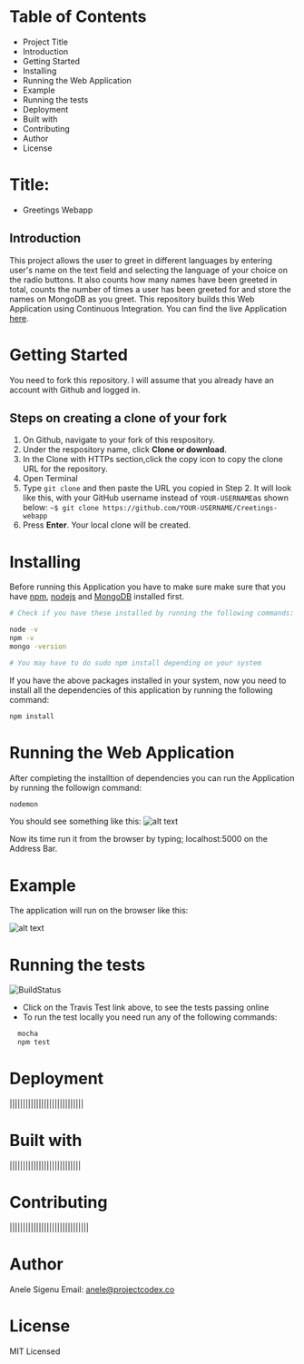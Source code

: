 # Table of Contents
- Project Title
- Introduction
- Getting Started
- Installing
- Running the Web Application
- Example
- Running the tests
- Deployment
- Built with
- Contributing
- Author
- License

# Title: 
- Greetings Webapp

## Introduction
This project allows the user to greet in different languages by entering user's name on the text field and selecting the language of your choice on the radio buttons. It also counts how many names have been greeted in total, counts the number of times a user has been greeted for and store the names on MongoDB as you greet. This repository builds this Web Application using Continuous Integration. You can find the live Application [here](https://greet-app.herokuapp.com/).

# Getting Started
You need to fork this repository. I will assume that you already have an account with Github and logged in.

## Steps on creating a clone of your fork
1. On Github, navigate to your fork of this respository.
2. Under the respository name, click **Clone or download**.
3. In the Clone with HTTPs section,click the copy icon to copy the clone URL for the repository.
4. Open Terminal
5. Type `git clone` and then paste the URL you copied in Step 2. It will look like this, with your 
  GitHub username instead of `YOUR-USERNAME`as shown below:
  `~$ git clone https://github.com/YOUR-USERNAME/Creetings-webapp`
6. Press **Enter**. Your local clone will be created.

# Installing
Before running this Application you have to make sure make sure that you have 
[npm](https://www.npmjs.com/get-npm), [nodejs](http://nodejs.org) and [MongoDB](https://www.howtoforge.com/tutorial/install-mongodb-on-ubuntu-16.04/) installed first.

```bash
# Check if you have these installed by running the following commands:

node -v
npm -v
mongo -version

# You may have to do sudo npm install depending on your system

```
If you have the above packages installed in your system, now you need to install all the dependencies of this application by running the following command:
```bash
npm install

```
#  Running the Web Application
After completing the installtion of dependencies you can run the Application by running the followign command:
```bash
nodemon
````
You should see something like this:
![alt text][logo]

[logo]: https://github.com/ditero/greetings-webapp/blob/master/runningnodemon.png "Terminal"

Now its time run it from the browser by typing; localhost:5000 on the Address Bar.

#  Example
The application will run on the browser like this:


![alt text][logo2]

[logo2]: https://github.com/ditero/greetings-webapp/blob/master/runningapp.png "Greetings App"

# Running the tests
![BuildStatus](https://travis-ci.org/ditero/greetings-webapp.svg?branch=master)
- Click on the Travis Test link above, to see the tests passing online 
- To run the test locally you need run any of the following commands:
```bash
  mocha
  npm test
  ```
# Deployment
||||||||||||||||||||||||||||
# Built with
|||||||||||||||||||||||||||
# Contributing
||||||||||||||||||||||||||||||
# Author
Anele Sigenu
Email: anele@projectcodex.co
# License
MIT Licensed
